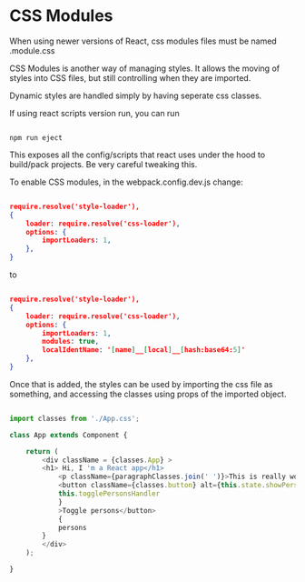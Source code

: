 # CSS Modules

When using newer versions of React, css modules files must be named <componentName>.module.css

CSS Modules is another way of managing styles. It allows the moving of styles into CSS files, but still controlling when they are imported. 

Dynamic styles are handled simply by having seperate css classes.

If using react scripts version run, you can run

``` console

npm run eject

```

This exposes all the config/scripts that react uses under the hood to build/pack projects. Be very careful tweaking this.

To enable CSS modules, in the webpack.config.dev.js change:

``` json

require.resolve('style-loader'),
{
    loader: require.resolve('css-loader'),
    options: {
        importLoaders: 1,
    },
}

```

to

``` json

require.resolve('style-loader'),
{
    loader: require.resolve('css-loader'),
    options: {
        importLoaders: 1,
        modules: true,
        localIdentName: '[name]__[local]__[hash:base64:5]'
    },
}

```

Once that is added, the styles can be used by importing the css file as something, and accessing the classes using props of the imported object.

``` js

import classes from './App.css';

class App extends Component {

    return ( 
        <div className = {classes.App} >
        <h1> Hi, I 'm a React app</h1>  
            <p className={paragraphClasses.join(' ')}>This is really working.</p>  
            <button className={classes.button} alt={this.state.showPersons} onClick = {
            this.togglePersonsHandler
            }
            >Toggle persons</button> 
            {
            persons
        } 
        </div>
    );

}

```